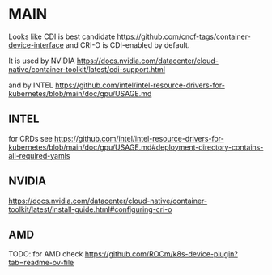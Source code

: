 # MAIN


Looks like CDI is best candidate https://github.com/cncf-tags/container-device-interface and CRI-O is CDI-enabled by default.

It is used by NVIDIA https://docs.nvidia.com/datacenter/cloud-native/container-toolkit/latest/cdi-support.html

and by INTEL https://github.com/intel/intel-resource-drivers-for-kubernetes/blob/main/doc/gpu/USAGE.md



## INTEL

for CRDs see https://github.com/intel/intel-resource-drivers-for-kubernetes/blob/main/doc/gpu/USAGE.md#deployment-directory-contains-all-required-yamls



## NVIDIA

https://docs.nvidia.com/datacenter/cloud-native/container-toolkit/latest/install-guide.html#configuring-cri-o

## AMD

TODO: for AMD check https://github.com/ROCm/k8s-device-plugin?tab=readme-ov-file